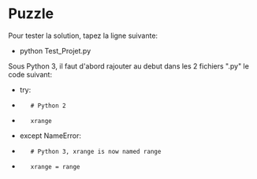 # Puzzle


Pour tester la solution, tapez la ligne suivante:
* python Test_Projet.py

Sous Python 3, il faut d'abord rajouter au debut dans les 2 fichiers ".py" le code suivant:
*   try:
*        # Python 2
*        xrange
*    except NameError:
*        # Python 3, xrange is now named range
*        xrange = range

